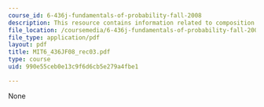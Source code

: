 ```yaml
---
course_id: 6-436j-fundamentals-of-probability-fall-2008
description: This resource contains information related to composition of n.
file_location: /coursemedia/6-436j-fundamentals-of-probability-fall-2008/990e55ceb0e13c9f6d6cb5e279a4fbe1_MIT6_436JF08_rec03.pdf
file_type: application/pdf
layout: pdf
title: MIT6_436JF08_rec03.pdf
type: course
uid: 990e55ceb0e13c9f6d6cb5e279a4fbe1

---
```

None